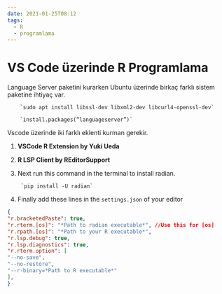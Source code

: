 ```yaml
---
date: 2021-01-25T08:12
tags:
  - R
  - programlama
---
```


# VS Code üzerinde R Programlama

Language Server paketini kurarken Ubuntu üzerinde birkaç farklı sistem paketine ihtiyaç var. 

		`sudo apt install libssl-dev libxml2-dev libcurl4-openssl-dev`

		`install.packages(“languageserver”)`

Vscode üzerinde iki farklı eklenti kurman gerekir.

1. **VSCode R Extension by Yuki Ueda**
2. **R LSP Client by REditorSupport**
3. Next run this command in the terminal to install radian.

		`pip install -U radian`

4. Finally add these lines in the `settings.json` of your editor
```json
{
"r.bracketedPaste": true,
"r.rterm.[os]": "*Path to radian executable*", //Use this for [os]
"r.rpath.[os]": "*Path to your R executable*",
"r.lsp.debug": true,
"r.lsp.diagnostics": true,
"r.rterm.option": [
"--no-save",
"--no-restore",
"--r-binary=*Path to R executable*"
],
}
```
 




